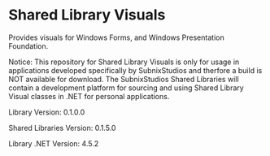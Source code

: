 # Shared Library Visuals
Provides visuals for Windows Forms, and Windows Presentation Foundation.

Notice: This repository for Shared Library Visuals is only for usage in applications developed specifically by SubnixStudios and therfore a build is NOT available for download. The SubnixStudios Shared Libraries will contain a development platform for sourcing and using Shared Library Visual classes in .NET for personal applications.

Library Version: 0.1.0.0

Shared Libraries Version: 0.1.5.0

Library .NET Version: 4.5.2
